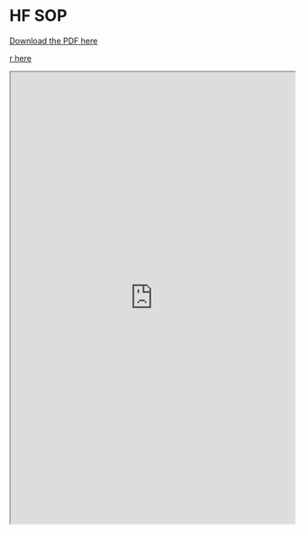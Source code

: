 # HF SOP

[Download the PDF here](https://docs.google.com/document/d/1RVBRcWvxVvR0yamtidYjsd0aanbXqg84ov4ds2PDYB0/export?format=pdf)


[r here](https://docs.google.com/document/d/1RVBRcWvxVvR0yamtidYjsd0aanbXqg84ov4ds2PDYB0/edit?usp=sharing)

<iframe src="https://docs.google.com/document/d/e/2PACX-1vSSBl_Zg3NI5pt1lnYDhlL3q8BXyLSp7-vjJwRBB-_Xi9wgkFJ9Ue5oIcRhsqc00VxiJiOtUQPsQ422/pub?embedded=true" width="100%" height="800px"></iframe>